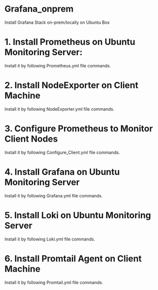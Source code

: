 # Grafana_onprem  
Install Grafana Stack on-prem/locally on Ubuntu Box

# 1. Install Prometheus on Ubuntu Monitoring Server:  
Install it by following Prometheus.yml file commands.

# 2. Install NodeExporter on Client Machine  
Install it by following NodeExporter.yml file commands.

# 3. Configure Prometheus to Monitor Client Nodes 
Install it by following Configure_Client.yml file commands.

# 4. Install Grafana on Ubuntu Monitoring Server  
Install it by following Grafana.yml file commands.

# 5. Install Loki on Ubuntu Monitoring Server  
Install it by following Loki.yml file commands.

# 6. Install Promtail Agent on Client Machine 
Install it by following Promtail.yml file commands.